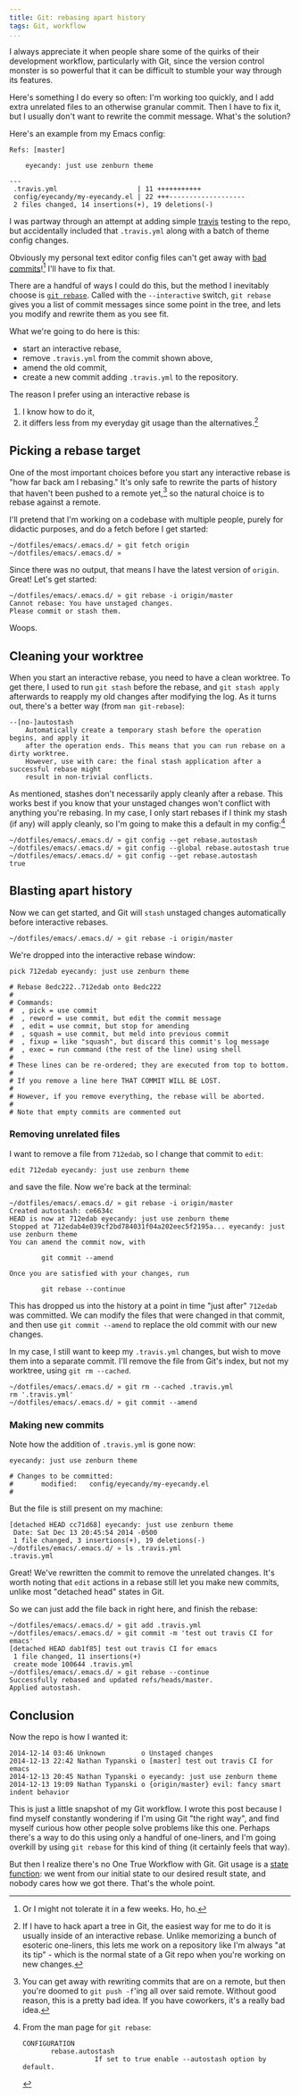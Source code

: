 ```yaml
---
title: Git: rebasing apart history
tags: Git, workflow
...
```


I always appreciate it when people share some of the quirks of their development workflow,
particularly with Git, since the version control monster is so powerful that it can be
difficult to stumble your way through its features.

Here's something I do every so often: I'm working too quickly, and I add extra
unrelated files to an otherwise granular commit. Then I have to fix it, but I
usually don't want to rewrite the commit message. What's the solution?

Here's an example from my Emacs config:

``` {.sourceCode}
Refs: [master]

    eyecandy: just use zenburn theme

---
 .travis.yml                    | 11 +++++++++++
 config/eyecandy/my-eyecandy.el | 22 +++-------------------
 2 files changed, 14 insertions(+), 19 deletions(-)
```

I was partway through an attempt at adding simple [travis](https://travis-ci.org/) testing
to the repo, but accidentally included that `.travis.yml` along with a batch of
theme config changes.

Obviously my personal text editor config files can't get away with [bad commits](https://github.com/nathantypanski/emacs.d/commit/3597bfd5d1c1c561f019f7fce7ad6119b5edb07e)![^badcommit] I'll have to fix that.

[^badcommit]: Or I might not tolerate it in a few weeks. Ho, ho.

There are a handful of ways I could do this, but the method I inevitably choose
is [`git rebase`](http://git-scm.com/docs/git-rebase). Called with the `--interactive`
switch, `git rebase` gives you a list of commit messages since some point in the
tree, and lets you modify and rewrite them as you see fit.

What we're going to do here is this:

- start an interactive rebase,
- remove `.travis.yml` from the commit shown above,
- amend the old commit,
- create a new commit adding `.travis.yml` to the repository.

The reason I prefer using an interactive rebase is

1. I know how to do it,
2. it differs less from my everyday git usage than the alternatives.[^alternatives]

[^alternatives]:
    If I have to hack apart a tree in Git, the easiest way for me to do it is
    usually inside of an interactive rebase. Unlike memorizing a bunch of esoteric
    one-liners, this lets me work on a repository like I'm always "at its tip" -
    which is the normal state of a Git repo when you're working on new changes.

## Picking a rebase target

One of the most important choices before you start any interactive rebase is "how far back
am I rebasing." It's only safe to rewrite the parts of history that haven't been pushed to
a remote yet,[^remote] so the natural choice is to rebase against a remote.

I'll pretend that I'm working on a codebase with multiple people, purely for didactic
purposes, and do a fetch before I get started:

``` {.sourceCode}
~/dotfiles/emacs/.emacs.d/ » git fetch origin
~/dotfiles/emacs/.emacs.d/ »
```

Since there was no output, that means I have the latest version of `origin`.
Great! Let's get started:

``` {.sourceCode}
~/dotfiles/emacs/.emacs.d/ » git rebase -i origin/master
Cannot rebase: You have unstaged changes.
Please commit or stash them.
```

Woops.

[^remote]: You can get away with rewriting commits that are on a remote, but then you're
    doomed to `git push -f`'ing all over said remote. Without good reason, this is a
    pretty bad idea. If you have coworkers, it's a really bad idea.

## Cleaning your worktree

When you start an interactive rebase, you need to have a clean worktree.
To get there, I used to run `git stash` before the rebase, and `git stash apply`
afterwards to reapply my old changes after modifying the log.
As it turns out, there's a better way (from `man git-rebase`):

``` {.sourceCode}
--[no-]autostash
    Automatically create a temporary stash before the operation begins, and apply it
    after the operation ends. This means that you can run rebase on a dirty worktree.
    However, use with care: the final stash application after a successful rebase might
    result in non-trivial conflicts.
```

As mentioned, stashes don't necessarily apply cleanly after a rebase. This works best
if you know that your unstaged changes won't conflict with anything you're rebasing.
In my case, I only start rebases if I think my stash (if any) will apply cleanly, so
I'm going to make this a default in my config:[^autostash]

```{.sourceCode}
~/dotfiles/emacs/.emacs.d/ » git config --get rebase.autostash
~/dotfiles/emacs/.emacs.d/ » git config --global rebase.autostash true
~/dotfiles/emacs/.emacs.d/ » git config --get rebase.autostash
true
```

## Blasting apart history

Now we can get started, and Git will `stash` unstaged changes automatically before
interactive rebases.

```{.sourceCode}
~/dotfiles/emacs/.emacs.d/ » git rebase -i origin/master
```

We're dropped into the interactive rebase window:

```{.sourceCode}
pick 712edab eyecandy: just use zenburn theme

# Rebase 8edc222..712edab onto 8edc222
#
# Commands:
#  , pick = use commit
#  , reword = use commit, but edit the commit message
#  , edit = use commit, but stop for amending
#  , squash = use commit, but meld into previous commit
#  , fixup = like "squash", but discard this commit's log message
#  , exec = run command (the rest of the line) using shell
#
# These lines can be re-ordered; they are executed from top to bottom.
#
# If you remove a line here THAT COMMIT WILL BE LOST.
#
# However, if you remove everything, the rebase will be aborted.
#
# Note that empty commits are commented out
```

### Removing unrelated files

I want to remove a file from `712edab`, so I change that commit to `edit`:
```{.sourceCode}
edit 712edab eyecandy: just use zenburn theme
```
and save the file. Now we're back at the terminal:

```{.sourceCode}
~/dotfiles/emacs/.emacs.d/ » git rebase -i origin/master
Created autostash: ce6634c
HEAD is now at 712edab eyecandy: just use zenburn theme
Stopped at 712edab4e039cf2bd784031f04a202eec5f2195a... eyecandy: just use zenburn theme
You can amend the commit now, with

        git commit --amend

Once you are satisfied with your changes, run

        git rebase --continue
```

This has dropped us into the history at a point in time "just after" `712edab` was committed.
We can modify the files that were changed in that commit, and then use `git commit --amend`
to replace the old commit with our new changes.

In my case, I still want to keep my `.travis.yml` changes, but wish to move them
into a separate commit. I'll remove the file from Git's index, but not my worktree,
using `git rm --cached`.

```{.sourceCode}
~/dotfiles/emacs/.emacs.d/ » git rm --cached .travis.yml
rm '.travis.yml'
~/dotfiles/emacs/.emacs.d/ » git commit --amend
```

### Making new commits

Note how the addition of `.travis.yml` is gone now:

```{.sourceCode}
eyecandy: just use zenburn theme

# Changes to be committed:
#       modified:   config/eyecandy/my-eyecandy.el
#
```

But the file is still present on my machine:

```{.sourceCode}
[detached HEAD cc71d68] eyecandy: just use zenburn theme
 Date: Sat Dec 13 20:45:54 2014 -0500
 1 file changed, 3 insertions(+), 19 deletions(-)
~/dotfiles/emacs/.emacs.d/ » ls .travis.yml
.travis.yml
```

Great! We've rewritten the commit to remove the unrelated changes. It's worth
noting that `edit` actions in a rebase still let you make new commits, unlike
most "detached head" states in Git.

So we can just add the file back in right here, and finish the rebase:

```{.sourceCode}
~/dotfiles/emacs/.emacs.d/ » git add .travis.yml
~/dotfiles/emacs/.emacs.d/ » git commit -m 'test out travis CI for emacs'
[detached HEAD dab1f85] test out travis CI for emacs
 1 file changed, 11 insertions(+)
 create mode 100644 .travis.yml
~/dotfiles/emacs/.emacs.d/ » git rebase --continue
Successfully rebased and updated refs/heads/master.
Applied autostash.
```

## Conclusion

Now the repo is how I wanted it:

```{.sourceCode}
2014-12-14 03:46 Unknown         o Unstaged changes
2014-12-13 22:42 Nathan Typanski o [master] test out travis CI for emacs
2014-12-13 20:45 Nathan Typanski o eyecandy: just use zenburn theme
2014-12-13 19:09 Nathan Typanski o {origin/master} evil: fancy smart indent behavior
```

This is just a little snapshot of my Git workflow.
I wrote this post because I find myself constantly wondering if I'm using Git "the right way",
and find myself curious how other people solve problems like this one.
Perhaps there's a way to do this using only a handful of one-liners, and I'm
going overkill by using `git rebase` for this kind of thing (it certainly feels that way).

But then I realize there's no One True Workflow with Git.
Git usage is a [state function](https://en.wikipedia.org/wiki/State_function):
we went from our initial state to our desired result state, and nobody cares
how we got there. That's the whole point.

[^autostash]: From the man page for `git rebase`:
    ``` {.sourceCode}
    CONFIGURATION
           rebase.autostash
                      If set to true enable --autostash option by default.
    ```
